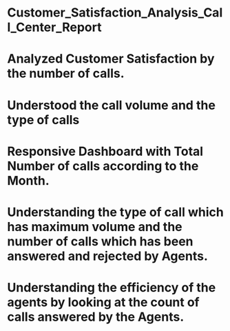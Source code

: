 # Customer_Satisfaction_Analysis_Call_Center_Report

# Analyzed Customer Satisfaction by the number of calls.
# Understood the call volume and the type of calls
# Responsive Dashboard with Total Number of calls according to the Month.
# Understanding the type of call which has maximum volume and the number of calls which has been answered and rejected by Agents.
# Understanding the efficiency of the agents by looking at the count of calls answered by the Agents.
